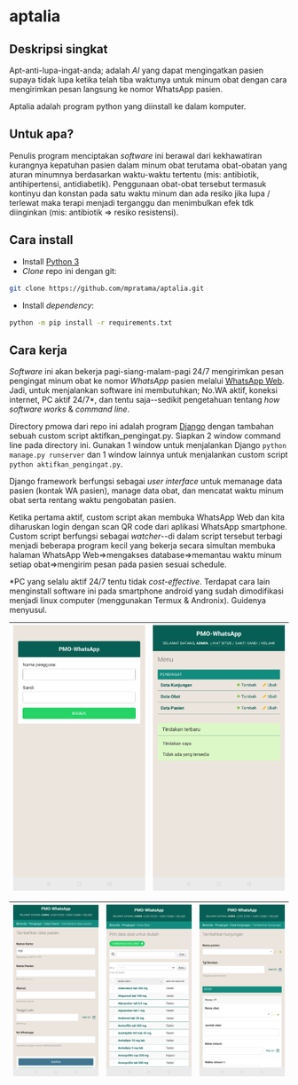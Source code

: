 # aptalia
## Deskripsi singkat
Apt-anti-lupa-ingat-anda; adalah *AI* yang dapat mengingatkan pasien supaya tidak lupa ketika telah tiba waktunya untuk minum obat dengan cara mengirimkan pesan langsung ke nomor WhatsApp pasien.

Aptalia adalah program python yang diinstall ke dalam komputer.

## Untuk apa?
Penulis program menciptakan *software* ini berawal dari kekhawatiran kurangnya kepatuhan pasien dalam minum obat terutama obat-obatan yang aturan minumnya berdasarkan waktu-waktu tertentu (mis: antibiotik, antihipertensi, antidiabetik). Penggunaan obat-obat tersebut termasuk kontinyu dan konstan pada satu waktu minum dan ada resiko jika lupa / terlewat maka terapi menjadi terganggu dan menimbulkan efek tdk diinginkan (mis: antibiotik => resiko resistensi).

## Cara install
- Install [Python 3](https://www.python.org/downloads) 
- *Clone* repo ini dengan git:
```bash
git clone https://github.com/mpratama/aptalia.git
```
- Install *dependency*:
```bash
python -m pip install -r requirements.txt
```

## Cara kerja
*Software* ini akan bekerja pagi-siang-malam-pagi 24/7 mengirimkan pesan pengingat minum obat ke nomor *WhatsApp* pasien melalui [WhatsApp Web](https://web.whatsapp.com). Jadi, untuk menjalankan software ini membutuhkan; No.WA aktif, koneksi internet, PC aktif 24/7\*, dan tentu saja--sedikit pengetahuan tentang *how software works* & *command line*.

Directory pmowa dari repo ini adalah program [Django](https://www.djangoproject.com) dengan tambahan sebuah custom script aktifkan_pengingat.py. Siapkan 2 window command line pada directory ini. Gunakan 1 window untuk menjalankan Django `python manage.py runserver` dan 1 window lainnya untuk menjalankan custom script `python aktifkan_pengingat.py`.

Django framework berfungsi sebagai *user interface* untuk memanage data pasien (kontak WA pasien), manage data obat, dan mencatat waktu minum obat serta rentang waktu pengobatan pasien.

Ketika pertama aktif, custom script akan membuka WhatsApp Web dan kita diharuskan login dengan scan QR code dari aplikasi WhatsApp smartphone. Custom script berfungsi sebagai *watcher*--di dalam script tersebut terbagi menjadi beberapa program kecil yang bekerja secara simultan membuka halaman WhatsApp Web=>mengakses database=>memantau waktu minum setiap obat=>mengirim pesan pada pasien sesuai schedule.

\*PC yang selalu aktif 24/7 tentu tidak *cost-effective*. Terdapat cara lain menginstall software ini pada smartphone android yang sudah dimodifikasi menjadi linux computer (menggunakan Termux & Andronix). Guidenya menyusul.

![login-page](https://raw.githubusercontent.com/mpratama/aptalia/master/00-login.png) |![main-menu](https://raw.githubusercontent.com/mpratama/aptalia/master/01-main-menu.png) 
---|---

![data-pasien-menu](https://raw.githubusercontent.com/mpratama/aptalia/master/02-data-pasien.png) |![data-obat-menu](https://raw.githubusercontent.com/mpratama/aptalia/master/03-data-obat.png) |![data-kunjungan-menu](https://raw.githubusercontent.com/mpratama/aptalia/master/04-data-kunjungan.png) 
---|---|---
